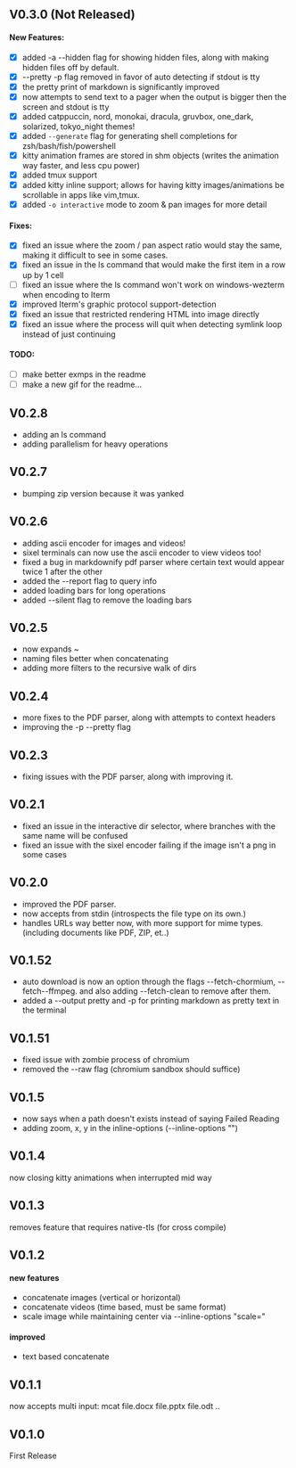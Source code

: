 ## V0.3.0 (Not Released)
#### New Features:
- [x] added -a --hidden flag for showing hidden files, along with making hidden files off by default.
- [x] --pretty -p flag removed in favor of auto detecting if stdout is tty
- [x] the pretty print of markdown is significantly improved
- [x] now attempts to send text to a pager when the output is bigger then the screen and stdout is tty
- [x] added catppuccin, nord, monokai, dracula, gruvbox, one_dark, solarized, tokyo_night themes!
- [x] added `--generate` flag for generating shell completions for zsh/bash/fish/powershell
- [x] kitty animation frames are stored in shm objects (writes the animation way faster, and less cpu power)
- [x] added tmux support
- [x] added kitty inline support; allows for having kitty images/animations be scrollable in apps like vim,tmux.
- [x] added `-o interactive` mode to zoom & pan images for more detail
#### Fixes:
- [x] fixed an issue where the zoom / pan aspect ratio would stay the same, making it difficult to see in some cases.
- [x] fixed an issue in the ls command that would make the first item in a row up by 1 cell
- [ ] fixed an issue where the ls command won't work on windows-wezterm when encoding to Iterm
- [x] improved Iterm's graphic protocol support-detection
- [x] fixed an issue that restricted rendering HTML into image directly
- [x] fixed an issue where the process will quit when detecting symlink loop instead of just continuing
#### TODO:
- [ ] make better exmps in the readme
- [ ] make a new gif for the readme...

## V0.2.8
- adding an ls command
- adding parallelism for heavy operations

## V0.2.7
- bumping zip version because it was yanked

## V0.2.6
* adding ascii encoder for images and videos!
* sixel terminals can now use the ascii encoder to view videos too!
* fixed a bug in markdownify pdf parser where certain text would appear twice 1 after the other
* added the --report flag to query info
* added loading bars for long operations
* added --silent flag to remove the loading bars

## V0.2.5
* now expands ~
* naming files better when concatenating
* adding more filters to the recursive walk of dirs

## V0.2.4
* more fixes to the PDF parser, along with attempts to context headers
* improving the -p --pretty flag

## V0.2.3
* fixing issues with the PDF parser, along with improving it.

## V0.2.1
* fixed an issue in the interactive dir selector, where branches with the same name will be confused
* fixed an issue with the sixel encoder failing if the image isn't a png in some cases

## V0.2.0
* improved the PDF parser.
* now accepts from stdin (introspects the file type on its own.)
* handles URLs way better now, with more support for mime types. (including documents like PDF, ZIP, et..)

## V0.1.52
* auto download is now an option through the flags --fetch-chormium, --fetch--ffmpeg. and also adding --fetch-clean to remove after them.
* added a --output pretty and -p for printing markdown as pretty text in the terminal

## V0.1.51
* fixed issue with zombie process of chromium
* removed the --raw flag (chromium sandbox should suffice)

## V0.1.5
* now says when a path doesn't exists instead of saying Failed Reading
* adding zoom, x, y in the inline-options (--inline-options "")

## V0.1.4
now closing kitty animations when interrupted mid way

## V0.1.3
removes feature that requires native-tls (for cross compile)

## V0.1.2
#### new features  
* concatenate images (vertical or horizontal)  
* concatenate videos (time based, must be same format)  
* scale image while maintaining center via --inline-options "scale=<f32>"
#### improved  
* text based concatenate

## V0.1.1
now accepts multi input:
mcat file.docx file.pptx file.odt ..

## V0.1.0
First Release
